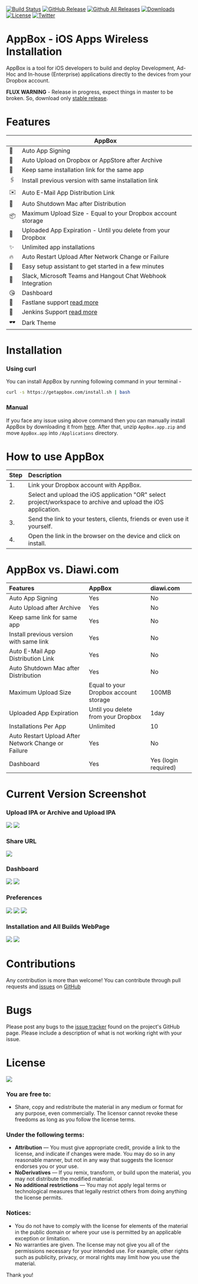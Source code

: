 [![Build Status](https://img.shields.io/travis/vineetchoudhary/AppBox-iOSAppsWirelessInstallation.svg?style=flat-square)](https://travis-ci.org/vineetchoudhary/AppBox-iOSAppsWirelessInstallation)
[![GitHub Release](https://img.shields.io/github/release/vineetchoudhary/AppBox-iOSAppsWirelessInstallation.svg?style=flat-square)](https://github.com/vineetchoudhary/AppBox-iOSAppsWirelessInstallation/releases/latest)
[![Github All Releases](https://img.shields.io/github/downloads/vineetchoudhary/AppBox-iOSAppsWirelessInstallation/total.svg?style=flat-square)](http://getappbox.com/download)
[![Downloads](https://img.shields.io/badge/download-appbox.app-brightgreen.svg?style=flat-square)](https://getappbox.com/download)
[![License](https://img.shields.io/badge/license-cc%20by--nd%204.0-brightgreen.svg?style=flat-square)](#user-content-license)
[![Twitter](https://img.shields.io/twitter/follow/tryappbox.svg?style=social&label=Follow)](https://twitter.com/tryappbox)

# AppBox - iOS Apps Wireless Installation 
AppBox is a tool for iOS developers to build and deploy Development, Ad-Hoc and In-house (Enterprise) applications directly to the devices from your Dropbox account.

**FLUX WARNING** - Release in progress, expect things in master to be broken. So, download only [stable release](https://getappbox.com/download).


# Features
| | AppBox
-|-
🔑 | Auto App Signing
🚀 | Auto Upload on Dropbox or AppStore after Archive 
🔗 | Keep same installation link for the same app
🖇️ | Install previous version with same installation link
✉️ | Auto E-Mail App Distribution Link
🔌 | Auto Shutdown Mac after Distribution
📦 | Maximum Upload Size - Equal to your Dropbox account storage
📅 | Uploaded App Expiration - Until you delete from your Dropbox 
✨ | Unlimited app installations
🔥 | Auto Restart Upload After Network Change or Failure 
🎩 | Easy setup assistant to get started in a few minutes
🔧 | Slack, Microsoft Teams and Hangout Chat Webhook Integration
😘 | Dashboard
🚀 | Fastlane support [read more](https://github.com/getappbox/fastlane-plugin-appbox)
🚢 | Jenkins Support [read more](https://docs.getappbox.com/ContinuousIntegration/usewithjenkinsandgitlab/)
🕶️ | Dark Theme
 

# Installation

### Using curl
You can install AppBox by running following command in your terminal -
```bash
curl -s https://getappbox.com/install.sh | bash
```

### Manual
If you face any issue using above command then you can manually install AppBox by downloading it from [here](http://tryappbox.com/download). After that, unzip `AppBox.app.zip` and move `AppBox.app` into `/Applications` directory.


# How to use AppBox 

| Step | Description |
| :--- | :--- |
| 1. |	Link your Dropbox account with AppBox. |
| 2.	| Select and upload the iOS application "OR" select project/workspace to archive and upload the iOS application. |
| 3. |	Send the link to your testers, clients, friends or even use it yourself. |
| 4.	| Open the link in the browser on the device and click on install. |


# AppBox vs. Diawi.com 

| Features |	AppBox |	diawi.com |
| :--- | :--- | :--- |
| Auto App Signing |	Yes |	No |
| Auto Upload after Archive |	Yes |	No |
| Keep same link for same app |	Yes |	No |
| Install previous version with same link |	Yes |	No |
| Auto E-Mail App Distribution Link |	Yes |	No |
| Auto Shutdown Mac after Distribution |	Yes |	No |
| Maximum Upload Size |	Equal to your Dropbox account storage |	100MB |
| Uploaded App Expiration |	Until you delete from your Dropbox | 1day |
| Installations Per App |	Unlimited |	10 | 
| Auto Restart Upload After Network Change or Failure | Yes | No | 
| Dashboard |	Yes |	Yes (login required) |


# Current Version Screenshot

### Upload IPA or Archive and Upload IPA
![](https://github.com/getappbox/Home/blob/master/Images/UploadIPA.png?raw=true)
![](https://github.com/getappbox/Home/blob/master/Images/UploadIPA-Dark.png?raw=true)

### Share URL
![](https://github.com/getappbox/Home/blob/master/Images/AppURL.png?raw=true)

### Dashboard
![](https://github.com/getappbox/Home/blob/master/Images/Dashboard.png?raw=true)
![](https://github.com/getappbox/Home/blob/master/Images/Dashboard-Dark.png?raw=true)

### Preferences
![](https://github.com/getappbox/Home/blob/master/Images/General.png?raw=true)
![](https://github.com/getappbox/Home/blob/master/Images/Email.png?raw=true)
![](https://github.com/getappbox/Home/blob/master/Images/Slack.png?raw=true)

### Installation and All Builds WebPage
![](https://github.com/getappbox/Home/blob/master/Images/webpage1.png?raw=true)        ![](https://github.com/getappbox/Home/blob/master/Images/webpage2.png?raw=true)


# Contributions
Any contribution is more than welcome! You can contribute through pull requests and [issues](https://github.com/vineetchoudhary/AppBox-iOSAppsWirelessInstallation/issues) on [GitHub](https://github.com/vineetchoudhary/AppBox-iOSAppsWirelessInstallation)


# Bugs
Please post any bugs to the [issue tracker](https://github.com/vineetchoudhary/AppBox-iOSAppsWirelessInstallation/issues) found on the project's GitHub page. Please include a description of what is not working right with your issue.


# License
[![](https://licensebuttons.net/l/by-nd/3.0/88x31.png)](https://creativecommons.org/licenses/by-nd/4.0/)

### You are free to:

* Share, copy and redistribute the material in any medium or format for any purpose, even commercially. The licensor cannot revoke these freedoms as long as you follow the license terms.


### Under the following terms:

* **Attribution** — You must give appropriate credit, provide a link to the license, and indicate if changes were made. You may do so in any reasonable manner, but not in any way that suggests the licensor endorses you or your use.
* **NoDerivatives** — If you remix, transform, or build upon the material, you may not distribute the modified material.
* **No additional restrictions** — You may not apply legal terms or technological measures that legally restrict others from doing anything the license permits.


### Notices:

- You do not have to comply with the license for elements of the material in the public domain or where your use is permitted by an applicable exception or limitation.
- No warranties are given. The license may not give you all of the permissions necessary for your intended use. For example, other rights such as publicity, privacy, or moral rights may limit how you use the material.

Thank you!
